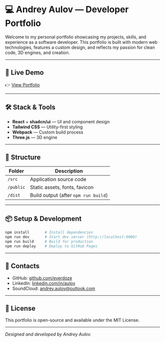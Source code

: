 # 💻 Andrey Aulov — Developer Portfolio

Welcome to my personal portfolio showcasing my projects, skills, and experience as a software developer. This portfolio is built with modern web technologies, features a custom design, and reflects my passion for clean code, 3D engines, and creation.

---

## 🚀 Live Demo
👉 [View Portfolio](https://andrew-aulov.pages.dev/)

---

## 🛠 Stack & Tools
- **React** + **shadcn/ui** — UI and component design
- **Tailwind CSS** — Utility-first styling
- **Webpack** — Custom build process
- **Three.js** — 3D engine
---

## 📂 Structure
| Folder      | Description                      |
|-------------|----------------------------------|
| `/src`      | Application source code          |
| `/public`   | Static assets, fonts, favicon    |
| `/dist`     | Build output (after `npm run build`) |

---

## 📦 Setup & Development
```bash
npm install       # Install dependencies
npm run dev       # Start dev server (http://localhost:9000)
npm run build     # Build for production
npm run deploy    # Deploy to GitHub Pages
```

---

## 🔗 Contacts
- GitHub: [github.com/everdoze](https://github.com/everdoze)
- LinkedIn: [linkedin.com/in/aulov](https://linkedin.com/in/aulov)
- SoundCloud: [andrey.aulov@outlook.com](mailto:andrey.aulov@outlook.com)

---

## 📜 License
This portfolio is open-source and available under the MIT License.

---

_Designed and developed by Andrey Aulov._
